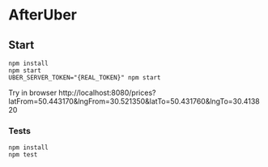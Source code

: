 # AfterUber

## Start
```
npm install
npm start
UBER_SERVER_TOKEN="{REAL_TOKEN}" npm start
```
Try in browser http://localhost:8080/prices?latFrom=50.443170&lngFrom=30.521350&latTo=50.431760&lngTo=30.413820

### Tests
```
npm install
npm test
```
